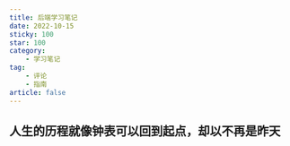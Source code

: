 ```yaml
---
title: 后端学习笔记
date: 2022-10-15
sticky: 100
star: 100
category:
    - 学习笔记
tag:
    - 评论
    - 指南
article: false
---
```


## 人生的历程就像钟表可以回到起点，却以不再是昨天